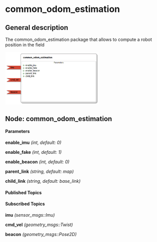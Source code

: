 common_odom_estimation
====================

General description
---------------------
The common_odom_estimation package that allows to compute a robot position in the field

<img src="./model/common_odom_estimation.png" width="300px" />

Node: common_odom_estimation
---------------------
#### Parameters
**enable_imu** *(int, default: 0)*
<!--- protected region enable_imu on begin -->
<!--- protected region enable_imu end -->

**enable_fake** *(int, default: 1)*
<!--- protected region enable_fake on begin -->
<!--- protected region enable_fake end -->

**enable_beacon** *(int, default: 0)*
<!--- protected region enable_beacon on begin -->
<!--- protected region enable_beacon end -->

**parent_link** *(string, default: map)*
<!--- protected region parent_link on begin -->
<!--- protected region parent_link end -->

**child_link** *(string, default: base_link)*
<!--- protected region child_link on begin -->
<!--- protected region child_link end -->


#### Published Topics

#### Subscribed Topics
**imu** *(sensor_msgs::Imu)*   
<!--- protected region imu on begin -->
<!--- protected region imu end -->

**cmd_vel** *(geometry_msgs::Twist)*   
<!--- protected region cmd_vel on begin -->
<!--- protected region cmd_vel end -->

**beacon** *(geometry_msgs::Pose2D)*   
<!--- protected region beacon on begin -->
<!--- protected region beacon end -->



